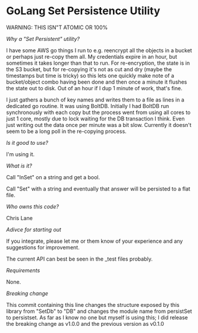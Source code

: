 
GoLang Set Persistence Utility
==============================


WARNING: THIS ISN"T ATOMIC OR 100%

*Why a "Set Persistent" utility?*

I have some AWS go things I run to e.g. reencrypt all the objects in a
bucket or perhaps just re-copy them all.  My credentials expire in an
hour, but sometimes it takes longer than that to run. For re-encryption, the
state is in the S3 bucket, but for re-copying it's not as cut and dry
(maybe the timestamps but time is tricky) so this lets one quickly
make note of a bucket/object combo having been done and then once a
minute it flushes the state out to disk.  Out of an hour if I dup 1
minute of work, that's fine.

I just gathers a bunch of key names and writes them to a file as lines in a 
dedicated go routine.  It was using BoltDB. Initially I had BoltDB run 
synchronously with each copy but the process went from using all 
cores to just 1 core, mostly due to lock waiting for the DB transaction 
I think.  Even just writing out the data once per minute was a bit slow. 
Currently it doesn't seem to be a long poll in the re-copying process.

*Is it good to use?*

I'm using it.  

*What is it?*

Call "InSet" on a string and get a bool. 

Call "Set" with a string and eventually that answer will be
persisted to a flat file.  

*Who owns this code?*

Chris Lane

*Adivce for starting out*

If you integrate, please let me or them know of your experience and
any suggestions for improvement.

The current API can best be seen in the _test files probably.  

*Requirements*

None.    

*Breaking change*

This commit containing this line changes the structure exposed by this
library from "SetDb" to "DB" and changes the module name from persistSet to 
persistset.  As far as I know no one but myself is using this; I did 
release the breaking change as v1.0.0 and the previous version as v0.1.0


